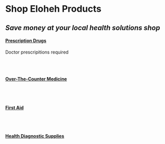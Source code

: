 <html>
<head> 
  
</head>

<body>
<b><h1>Shop Eloheh Products</h1></b>
<fontcolor="blue"><i><h2>Save money at your local health solutions shop</h2></i></fontcolor>

<b><u><h4>Prescription Drugs</h4></u></b>
<p> Doctor prescripitions required</p>

<br><br>
  
<b><u><h4>Over-The-Counter Medicine</h4></u></b>



<br><br>

<b><u><h4>First Aid</h4></u></b>



<br><br>


<b><u><h4>Health Diagnostic Supplies</h4></u></b>

